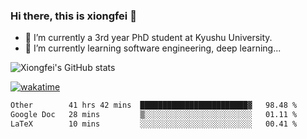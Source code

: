 ### Hi there, this is xiongfei 👋


- 🔭 I’m currently a 3rd year PhD student at Kyushu University.
- 🌱 I’m currently learning software engineering, deep learning...

<!--
**X1on9f31/X1on9f31** is a ✨ _special_ ✨ repository because its `README.md` (this file) appears on your GitHub profile.
Here are some ideas to get you started:
-->

![Xiongfei's GitHub stats](https://github-readme-stats.vercel.app/api?username=X1on9f31)


[![wakatime](https://wakatime.com/badge/user/9e8d5516-d162-43e7-9563-87295d455a71.svg)](https://wakatime.com/@9e8d5516-d162-43e7-9563-87295d455a71)

<!--START_SECTION:waka-->

```txt
Other        41 hrs 42 mins  ████████████████████████▓   98.48 %
Google Doc   28 mins         ▒░░░░░░░░░░░░░░░░░░░░░░░░   01.11 %
LaTeX        10 mins         ░░░░░░░░░░░░░░░░░░░░░░░░░   00.41 %
```

<!--END_SECTION:waka-->

